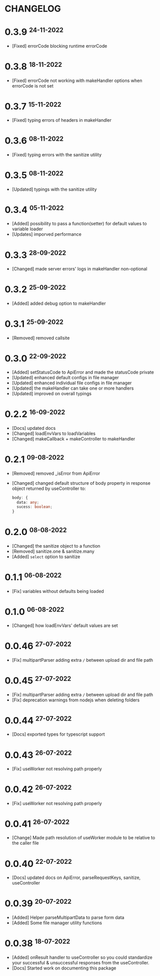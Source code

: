 # CHANGELOG

# 0.3.9 <small><sup>24-11-2022</sup></small>

- [Fixed] errorCode blocking runtime errorCode

# 0.3.8 <small><sup>18-11-2022</sup></small>

- [Fixed] errorCode not working with makeHandler options when errorCode is not set

# 0.3.7 <small><sup>15-11-2022</sup></small>

- [Fixed] typing errors of headers in makeHandler

# 0.3.6 <small><sup>08-11-2022</sup></small>

- [Fixed] typing errors with the sanitize utility

# 0.3.5 <small><sup>08-11-2022</sup></small>

- [Updated] typings with the sanitize utility

# 0.3.4 <small><sup>05-11-2022</sup></small>

- [Added] possibility to pass a function(setter) for default values to variable loader
- [Updates] imporved performance

# 0.3.3 <small><sup>28-09-2022</sup></small>

- [Changed] made server errors' logs in makeHandler non-optional

# 0.3.2 <small><sup>25-09-2022</sup></small>

- [Added] added debug option to makeHandler

# 0.3.1 <small><sup>25-09-2022</sup></small>

- [Removed] removed callsite

# 0.3.0 <small><sup>22-09-2022</sup></small>

- [Added] setStatusCode to ApiError and made the statusCode private
- [Updated] enhanced default configs in file manager
- [Updated] enhanced individual file configs in file manager
- [Updated] the makeHandler can take one or more handlers
- [Updated] improved on overall typings

# 0.2.2 <small><sup>16-09-2022</sup></small>

- [Docs] updated docs
- [Changed] loadEnvVars to loadVariables
- [Changed] makeCallback + makeController to makeHandler

# 0.2.1 <small><sup>09-08-2022</sup></small>

- [Removed] removed \_isError from ApiError
- [Changed] changed default structure of body property in response object returned by useController to:

  ```ts
  body: {
    data: any;
    sucess: boolean;
  }
  ```

# 0.2.0 <small><sup>08-08-2022</sup></small>

- [Changed] the sanitize object to a function
- [Removed] sanitize.one & sanitize.many
- [Added] `select` option to sanitize

# 0.1.1 <small><sup>06-08-2022</sup></small>

- [Fix] variables without defaults being loaded

# 0.1.0 <small><sup>06-08-2022</sup></small>

- [Changed] how loadEnvVars' default values are set

# 0.0.46 <small><sup>27-07-2022</sup></small>

- [Fix] multipartParser adding extra `/` between upload dir and file path

# 0.0.45 <small><sup>27-07-2022</sup></small>

- [Fix] multipartParser adding extra `/` between upload dir and file path
- [Fix] deprecation warnings from nodejs when deleting folders

# 0.0.44 <small><sup>27-07-2022</sup></small>

- [Docs] exported types for typescript support

# 0.0.43 <small><sup>26-07-2022</sup></small>

- [Fix] useWorker not resolving path properly

# 0.0.42 <small><sup>26-07-2022</sup></small>

- [Fix] useWorker not resolving path properly

# 0.0.41 <small><sup>26-07-2022</sup></small>

- [Change] Made path resolution of useWorker module to be relative to the caller file

# 0.0.40 <small><sup>22-07-2022</sup></small>

- [Docs] updated docs on ApiError, parseRequestKeys, sanitize, useController

# 0.0.39 <small><sup>20-07-2022</sup></small>

- [Added] Helper parseMultipartData to parse form data
- [Added] Some file manager utility functions

# 0.0.38 <small><sup>18-07-2022</sup></small>

- [Added] onResult handler to useController so you could standardize your successful & unsuccessful responses from the useController.
- [Docs] Started work on documenting this package
